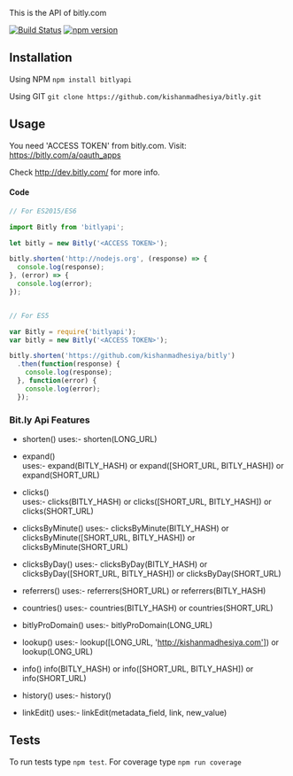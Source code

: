 This is the API of bitly.com

[![Build Status](https://travis-ci.org/kishanmadhesiya/bitly.svg?branch=master)](https://travis-ci.org/kishanmadhesiya/bitly/)
[![npm version](https://badge.fury.io/js/bitlyapi.png)](https://badge.fury.io/js/bitlyapi)

## Installation

Using NPM `npm install bitlyapi`

Using GIT `git clone https://github.com/kishanmadhesiya/bitly.git`

## Usage

You need 'ACCESS TOKEN' from bitly.com. Visit: https://bitly.com/a/oauth_apps

Check http://dev.bitly.com/ for more info.

#### Code

```js
// For ES2015/ES6

import Bitly from 'bitlyapi';

let bitly = new Bitly('<ACCESS TOKEN>');

bitly.shorten('http://nodejs.org', (response) => {
  console.log(response);
}, (error) => {
  console.log(error);
});


// For ES5

var Bitly = require('bitlyapi');
var bitly = new Bitly('<ACCESS TOKEN>');

bitly.shorten('https://github.com/kishanmadhesiya/bitly')
  .then(function(response) {
    console.log(response);
  }, function(error) {
    console.log(error);
  });
```

### Bit.ly Api Features

* shorten()
uses:- shorten(LONG_URL)

* expand()  
uses:- expand(BITLY_HASH) or expand([SHORT_URL, BITLY_HASH]) or expand(SHORT_URL)

* clicks()  
uses:- clicks(BITLY_HASH) or clicks([SHORT_URL, BITLY_HASH]) or clicks(SHORT_URL)

* clicksByMinute()
uses:- clicksByMinute(BITLY_HASH) or clicksByMinute([SHORT_URL, BITLY_HASH]) or clicksByMinute(SHORT_URL)


* clicksByDay()
uses:- clicksByDay(BITLY_HASH) or clicksByDay([SHORT_URL, BITLY_HASH]) or clicksByDay(SHORT_URL)

* referrers()
uses:- referrers(SHORT_URL) or referrers(BITLY_HASH)

* countries()
uses:- countries(BITLY_HASH) or countries(SHORT_URL)

* bitlyProDomain()
uses:- bitlyProDomain(LONG_URL)

* lookup()
uses:- lookup([LONG_URL, 'http://kishanmadhesiya.com']) or lookup(LONG_URL)

* info()
info(BITLY_HASH) or info([SHORT_URL, BITLY_HASH]) or info(SHORT_URL)

* history()
uses:- history()

* linkEdit()
uses:- linkEdit(metadata_field, link, new_value)


## Tests
To run tests type `npm test`.
For coverage type `npm run coverage`
